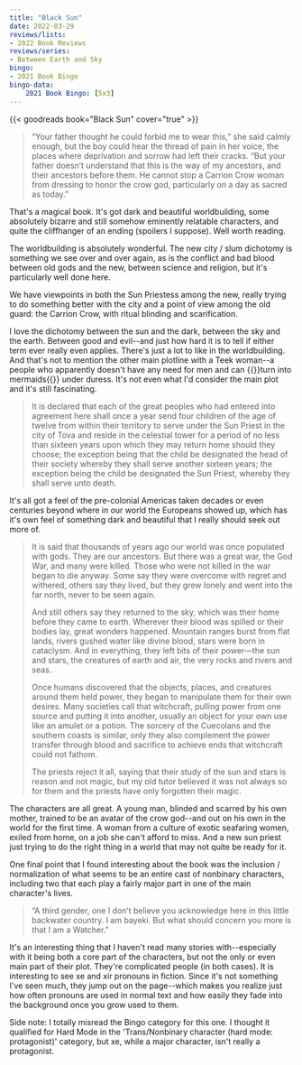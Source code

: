 ```yaml
---
title: "Black Sun"
date: 2022-03-29
reviews/lists:
- 2022 Book Reviews
reviews/series:
- Between Earth and Sky
bingo:
- 2021 Book Bingo
bingo-data:
    2021 Book Bingo: [5x3]
---
```

{{< goodreads book="Black Sun" cover="true" >}}

> “Your father thought he could forbid me to wear this,” she said calmly enough, but the boy could hear the thread of pain in her voice, the places where deprivation and sorrow had left their cracks. “But your father doesn’t understand that this is the way of my ancestors, and their ancestors before them. He cannot stop a Carrion Crow woman from dressing to honor the crow god, particularly on a day as sacred as today.”

That's a magical book. It's got dark and beautiful worldbuilding, some absolutely bizarre and still somehow eminently relatable characters, and quite the cliffhanger of an ending (spoilers I suppose). Well worth reading. 

The worldbuilding is absolutely wonderful. The new city / slum dichotomy is something we see over and over again, as is the conflict and bad blood between old gods and the new, between science and religion, but it's particularly well done here. 

We have viewpoints in both the Sun Priestess among the new, really trying to do something better with the city and a point of view among the old guard: the Carrion Crow, with ritual blinding and scarification. 

I love the dichotomy between the sun and the dark, between the sky and the earth. Between good and evil--and just how hard it is to tell if either term ever really even applies. There's just a lot to like in the worldbuilding. And that's not to mention the other main plotline with a Teek woman--a people who apparently doesn't have any need for men and can {{<spoiler>}}turn into mermaids{{</spoiler>}} under duress. It's not even what I'd consider the main plot and it's still fascinating. 

> It is declared that each of the great peoples who had entered into agreement here shall once a year send four children of the age of twelve from within their territory to serve under the Sun Priest in the city of Tova and reside in the celestial tower for a period of no less than sixteen years upon which they may return home should they choose; the exception being that the child be designated the head of their society whereby they shall serve another sixteen years; the exception being the child be designated the Sun Priest, whereby they shall serve unto death.

It's all got a feel of the pre-colonial Americas taken decades or even centuries beyond where in our world the Europeans showed up, which has it's own feel of something dark and beautiful that I really should seek out more of. 

> It is said that thousands of years ago our world was once populated with gods. They are our ancestors. But there was a great war, the God War, and many were killed. Those who were not killed in the war began to die anyway. Some say they were overcome with regret and withered, others say they lived, but they grew lonely and went into the far north, never to be seen again.
> 
> And still others say they returned to the sky, which was their home before they came to earth. Wherever their blood was spilled or their bodies lay, great wonders happened. Mountain ranges burst from flat lands, rivers gushed water like divine blood, stars were born in cataclysm. And in everything, they left bits of their power—the sun and stars, the creatures of earth and air, the very rocks and rivers and seas. 
> 
> Once humans discovered that the objects, places, and creatures around them held power, they began to manipulate them for their own desires. Many societies call that witchcraft, pulling power from one source and putting it into another, usually an object for your own use like an amulet or a potion. The sorcery of the Cuecolans and the southern coasts is similar, only they also complement the power transfer through blood and sacrifice to achieve ends that witchcraft could not fathom. 
> 
> The priests reject it all, saying that their study of the sun and stars is reason and not magic, but my old tutor believed it was not always so for them and the priests have only forgotten their magic.

The characters are all great. A young man, blinded and scarred by his own mother, trained to be an avatar of the crow god--and out on his own in the world for the first time. A woman from a culture of exotic seafaring women, exiled from home, on a job she can't afford to miss. And a new sun priest just trying to do the right thing in a world that may not quite be ready for it. 

One final point that I found interesting about the book was the inclusion / normalization of what seems to be an entire cast of nonbinary characters, including two that each play a fairly major part in one of the main character's lives. 

> “A third gender, one I don’t believe you acknowledge here in this little backwater country. I am bayeki. But what should concern you more is that I am a Watcher.”

It's an interesting thing that I haven't read many stories with--especially with it being both a core part of the characters, but not the only or even main part of their plot. They're complicated people (in both cases). It is interesting to see xe and xir pronouns in fiction. Since it's not something I've seen much, they jump out on the page--which makes you realize just how often pronouns are used in normal text and how easily they fade into the background once you grow used to them. 

Side note: I totally misread the Bingo category for this one. I thought it qualified for Hard Mode in the 'Trans/Nonbinary character (hard mode: protagonist)' category, but xe, while a major character, isn't really a protagonist. 